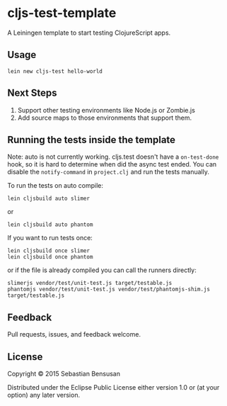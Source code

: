 # cljs-test-template 

A Leiningen template to start testing ClojureScript apps.

## Usage

    lein new cljs-test hello-world

## Next Steps

1. Support other testing environments like Node.js or Zombie.js
2. Add source maps to those environments that support them.

## Running the tests inside the template

Note: auto is not currently working. cljs.test doesn't have a
`on-test-done` hook, so it is hard to determine when did the async
test ended. You can disable the `notify-command` in `project.clj` and
run the tests manually.

To run the tests on auto compile:

    lein cljsbuild auto slimer

or

    lein cljsbuild auto phantom

If you want to run tests once:

    lein cljsbuild once slimer
    lein cljsbuild once phantom

or if the file is already compiled you can call the runners directly:

    slimerjs vendor/test/unit-test.js target/testable.js 
    phantomjs vendor/test/unit-test.js vendor/test/phantomjs-shim.js target/testable.js 

## Feedback

Pull requests, issues, and feedback welcome.

## License

Copyright © 2015 Sebastian Bensusan 

Distributed under the Eclipse Public License either version 1.0 or (at
your option) any later version.
